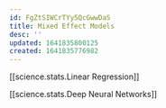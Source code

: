 ```yaml
---
id: FgZtSIWCrTYy5QcGwwDaS
title: Mixed Effect Models
desc: ''
updated: 1641835800125
created: 1641835776982
---
```



[[science.stats.Linear Regression]]

[[science.stats.Deep Neural Networks]]

